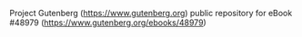 Project Gutenberg (https://www.gutenberg.org) public repository for eBook #48979 (https://www.gutenberg.org/ebooks/48979)
